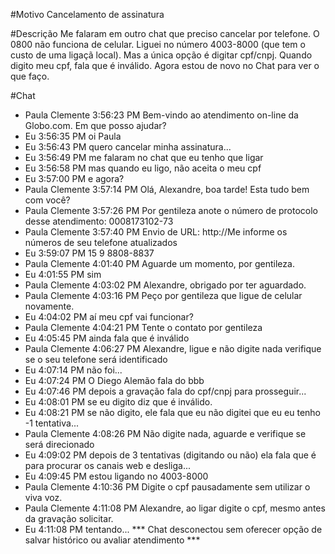 #Motivo
Cancelamento de assinatura

#Descrição
Me falaram em outro chat que preciso cancelar por telefone. O 0800 não funciona de celular. Liguei no número 4003-8000 (que tem o custo de uma ligaçã local). Mas a única opção é digitar cpf/cnpj. Quando digito meu cpf, fala que é inválido. Agora estou de novo no Chat para ver o que faço.

#Chat
 - Paula Clemente  3:56:23 PM Bem-vindo ao atendimento on-line da Globo.com. Em que posso ajudar?
 - Eu			   3:56:35 PM oi Paula
 - Eu			   3:56:43 PM quero cancelar minha assinatura...
 - Eu			   3:56:49 PM me falaram no chat que eu tenho que ligar
 - Eu			   3:56:58 PM mas quando eu ligo, não aceita o meu cpf
 - Eu			   3:57:00 PM e agora?
 - Paula Clemente  3:57:14 PM Olá, Alexandre, boa tarde! Esta tudo bem com você?
 - Paula Clemente  3:57:26 PM Por gentileza anote o número de protocolo desse atendimento: 0008173102-73
 - Paula Clemente  3:57:40 PM Envio de URL: http://Me informe os números de seu telefone atualizados
 - Eu			   3:59:07 PM 15 9 8808-8837
 - Paula Clemente  4:01:40 PM Aguarde um momento, por gentileza.
 - Eu			   4:01:55 PM sim
 - Paula Clemente  4:03:02 PM Alexandre, obrigado por ter aguardado.
 - Paula Clemente  4:03:16 PM Peço por gentileza que ligue de celular novamente.
 - Eu			   4:04:02 PM aí meu cpf vai funcionar?
 - Paula Clemente  4:04:21 PM Tente o contato por gentileza
 - Eu			   4:05:45 PM ainda fala que é inválido
 - Paula Clemente  4:06:27 PM Alexandre, ligue e não digite nada verifique se o seu telefone será identificado
 - Eu			   4:07:14 PM não foi...
 - Eu			   4:07:24 PM O Diego Alemão fala do bbb
 - Eu			   4:07:46 PM depois a gravação fala do cpf/cnpj para prosseguir...
 - Eu			   4:08:01 PM se eu digito diz que é inválido.
 - Eu			   4:08:21 PM se não digito, ele fala que eu não digitei que eu eu tenho -1 tentativa...
 - Paula Clemente  4:08:26 PM Não digite nada, aguarde e verifique se será direcionado
 - Eu			   4:09:02 PM depois de 3 tentativas (digitando ou não) ela fala que é para procurar os canais web e desliga...
 - Eu			   4:09:45 PM estou ligando no 4003-8000
 - Paula Clemente  4:10:36 PM Digite o cpf pausadamente sem utilizar o viva voz.
 - Paula Clemente  4:11:08 PM Alexandre, ao ligar digite o cpf, mesmo antes da gravação solicitar.
 - Eu			   4:11:08 PM tentando...
*** Chat desconectou sem oferecer opção de salvar histórico ou avaliar atendimento ***
